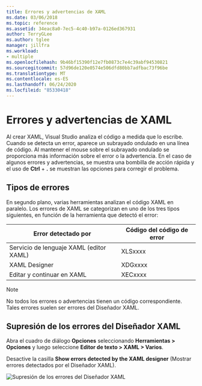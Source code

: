 ```yaml
---
title: Errores y advertencias de XAML
ms.date: 03/06/2018
ms.topic: reference
ms.assetid: 34eac8a0-7ec5-4c40-b97a-0126ed367931
author: TerryGLee
ms.author: tglee
manager: jillfra
ms.workload:
- multiple
ms.openlocfilehash: 9b46bf15390f12e7fb0873c7e4c39abf94530821
ms.sourcegitcommit: 57d96de120e0574e506dfd80bb7adfbac73f96be
ms.translationtype: MT
ms.contentlocale: es-ES
ms.lasthandoff: 06/24/2020
ms.locfileid: "85330418"
---
```

# <a name="xaml-errors-and-warnings"></a>Errores y advertencias de XAML

Al crear XAML, Visual Studio analiza el código a medida que lo escribe. Cuando se detecta un error, aparece un subrayado ondulado en una línea de código. Al mantener el mouse sobre el subrayado ondulado se proporciona más información sobre el error o la advertencia. En el caso de algunos errores y advertencias, se muestra una bombilla de acción rápida y el uso de **Ctrl** + **.** se muestran las opciones para corregir el problema.

## <a name="error-types"></a>Tipos de errores

En segundo plano, varias herramientas analizan el código XAML en paralelo. Los errores de XAML se categorizan en uno de los tres tipos siguientes, en función de la herramienta que detectó el error:

|**Error detectado por**|**Código del código de error**|
| - |-----------------|
|Servicio de lenguaje XAML (editor XAML)|XLSxxxx|
|XAML Designer|XDGxxxx|
|Editar y continuar en XAML|XECxxxx|

> [!Note]
> No todos los errores o advertencias tienen un código correspondiente. Tales errores suelen ser errores del Diseñador XAML.

## <a name="suppress-xaml-designer-errors"></a>Supresión de los errores del Diseñador XAML

Abra el cuadro de diálogo **Opciones** seleccionando **Herramientas > Opciones** y luego seleccione **Editor de texto > XAML > Varios**.

Desactive la casilla **Show errors detected by the XAML designer** (Mostrar errores detectados por el Diseñador XAML).

![Supresión de los errores del Diseñador XAML](media/suppress_xaml_designer_errors.png)
